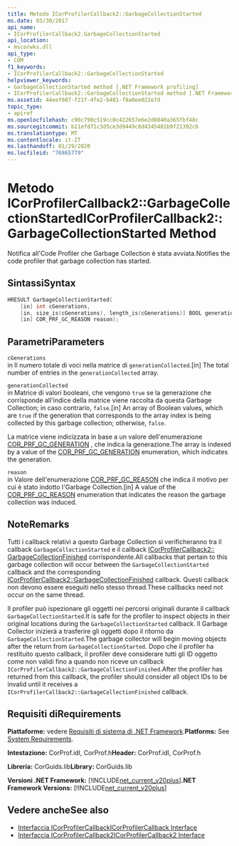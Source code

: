 ```yaml
---
title: Metodo ICorProfilerCallback2::GarbageCollectionStarted
ms.date: 03/30/2017
api_name:
- ICorProfilerCallback2.GarbageCollectionStarted
api_location:
- mscorwks.dll
api_type:
- COM
f1_keywords:
- ICorProfilerCallback2::GarbageCollectionStarted
helpviewer_keywords:
- GarbageCollectionStarted method [.NET Framework profiling]
- ICorProfilerCallback2::GarbageCollectionStarted method [.NET Framework profiling]
ms.assetid: 44eef087-f21f-4fe2-b481-f8a0ee022e7d
topic_type:
- apiref
ms.openlocfilehash: c90c790c519cc0c422657e6e2d8040a365fbf48c
ms.sourcegitcommit: b11efd71c3d5ce3d9449c8d4345481b9f21392c6
ms.translationtype: MT
ms.contentlocale: it-IT
ms.lasthandoff: 01/29/2020
ms.locfileid: "76865779"
---
```

# <a name="icorprofilercallback2garbagecollectionstarted-method"></a><span data-ttu-id="01e20-102">Metodo ICorProfilerCallback2::GarbageCollectionStarted</span><span class="sxs-lookup"><span data-stu-id="01e20-102">ICorProfilerCallback2::GarbageCollectionStarted Method</span></span>
<span data-ttu-id="01e20-103">Notifica all'Code Profiler che Garbage Collection è stata avviata.</span><span class="sxs-lookup"><span data-stu-id="01e20-103">Notifies the code profiler that garbage collection has started.</span></span>  
  
## <a name="syntax"></a><span data-ttu-id="01e20-104">Sintassi</span><span class="sxs-lookup"><span data-stu-id="01e20-104">Syntax</span></span>  
  
```cpp  
HRESULT GarbageCollectionStarted(  
    [in] int cGenerations,  
    [in, size_is(cGenerations), length_is(cGenerations)] BOOL generationCollected[],  
    [in] COR_PRF_GC_REASON reason);  
```  
  
## <a name="parameters"></a><span data-ttu-id="01e20-105">Parametri</span><span class="sxs-lookup"><span data-stu-id="01e20-105">Parameters</span></span>  
 `cGenerations`  
 <span data-ttu-id="01e20-106">in Il numero totale di voci nella matrice di `generationCollected`.</span><span class="sxs-lookup"><span data-stu-id="01e20-106">[in] The total number of entries in the `generationCollected` array.</span></span>  
  
 `generationCollected`  
 <span data-ttu-id="01e20-107">in Matrice di valori booleani, che vengono `true` se la generazione che corrisponde all'indice della matrice viene raccolta da questa Garbage Collection; in caso contrario, `false`.</span><span class="sxs-lookup"><span data-stu-id="01e20-107">[in] An array of Boolean values, which are `true` if the generation that corresponds to the array index is being collected by this garbage collection; otherwise, `false`.</span></span>  
  
 <span data-ttu-id="01e20-108">La matrice viene indicizzata in base a un valore dell'enumerazione [COR_PRF_GC_GENERATION](cor-prf-gc-generation-enumeration.md) , che indica la generazione.</span><span class="sxs-lookup"><span data-stu-id="01e20-108">The array is indexed by a value of the [COR_PRF_GC_GENERATION](cor-prf-gc-generation-enumeration.md) enumeration, which indicates the generation.</span></span>  
  
 `reason`  
 <span data-ttu-id="01e20-109">in Valore dell'enumerazione [COR_PRF_GC_REASON](cor-prf-gc-reason-enumeration.md) che indica il motivo per cui è stato indotto l'Garbage Collection.</span><span class="sxs-lookup"><span data-stu-id="01e20-109">[in] A value of the [COR_PRF_GC_REASON](cor-prf-gc-reason-enumeration.md) enumeration that indicates the reason the garbage collection was induced.</span></span>  
  
## <a name="remarks"></a><span data-ttu-id="01e20-110">Note</span><span class="sxs-lookup"><span data-stu-id="01e20-110">Remarks</span></span>  
 <span data-ttu-id="01e20-111">Tutti i callback relativi a questo Garbage Collection si verificheranno tra il callback `GarbageCollectionStarted` e il callback [ICorProfilerCallback2:: GarbageCollectionFinished](icorprofilercallback2-garbagecollectionfinished-method.md) corrispondente.</span><span class="sxs-lookup"><span data-stu-id="01e20-111">All callbacks that pertain to this garbage collection will occur between the `GarbageCollectionStarted` callback and the corresponding [ICorProfilerCallback2::GarbageCollectionFinished](icorprofilercallback2-garbagecollectionfinished-method.md) callback.</span></span> <span data-ttu-id="01e20-112">Questi callback non devono essere eseguiti nello stesso thread.</span><span class="sxs-lookup"><span data-stu-id="01e20-112">These callbacks need not occur on the same thread.</span></span>  
  
 <span data-ttu-id="01e20-113">Il profiler può ispezionare gli oggetti nei percorsi originali durante il callback `GarbageCollectionStarted`.</span><span class="sxs-lookup"><span data-stu-id="01e20-113">It is safe for the profiler to inspect objects in their original locations during the `GarbageCollectionStarted` callback.</span></span> <span data-ttu-id="01e20-114">Il Garbage Collector inizierà a trasferire gli oggetti dopo il ritorno da `GarbageCollectionStarted`.</span><span class="sxs-lookup"><span data-stu-id="01e20-114">The garbage collector will begin moving objects after the return from `GarbageCollectionStarted`.</span></span> <span data-ttu-id="01e20-115">Dopo che il profiler ha restituito questo callback, il profiler deve considerare tutti gli ID oggetto come non validi fino a quando non riceve un callback `ICorProfilerCallback2::GarbageCollectionFinished`.</span><span class="sxs-lookup"><span data-stu-id="01e20-115">After the profiler has returned from this callback, the profiler should consider all object IDs to be invalid until it receives a `ICorProfilerCallback2::GarbageCollectionFinished` callback.</span></span>  
  
## <a name="requirements"></a><span data-ttu-id="01e20-116">Requisiti di</span><span class="sxs-lookup"><span data-stu-id="01e20-116">Requirements</span></span>  
 <span data-ttu-id="01e20-117">**Piattaforme:** vedere [Requisiti di sistema di .NET Framework](../../../../docs/framework/get-started/system-requirements.md).</span><span class="sxs-lookup"><span data-stu-id="01e20-117">**Platforms:** See [System Requirements](../../../../docs/framework/get-started/system-requirements.md).</span></span>  
  
 <span data-ttu-id="01e20-118">**Intestazione:** CorProf.idl, CorProf.h</span><span class="sxs-lookup"><span data-stu-id="01e20-118">**Header:** CorProf.idl, CorProf.h</span></span>  
  
 <span data-ttu-id="01e20-119">**Libreria:** CorGuids.lib</span><span class="sxs-lookup"><span data-stu-id="01e20-119">**Library:** CorGuids.lib</span></span>  
  
 <span data-ttu-id="01e20-120">**Versioni .NET Framework:** [!INCLUDE[net_current_v20plus](../../../../includes/net-current-v20plus-md.md)]</span><span class="sxs-lookup"><span data-stu-id="01e20-120">**.NET Framework Versions:** [!INCLUDE[net_current_v20plus](../../../../includes/net-current-v20plus-md.md)]</span></span>  
  
## <a name="see-also"></a><span data-ttu-id="01e20-121">Vedere anche</span><span class="sxs-lookup"><span data-stu-id="01e20-121">See also</span></span>

- [<span data-ttu-id="01e20-122">Interfaccia ICorProfilerCallback</span><span class="sxs-lookup"><span data-stu-id="01e20-122">ICorProfilerCallback Interface</span></span>](icorprofilercallback-interface.md)
- [<span data-ttu-id="01e20-123">Interfaccia ICorProfilerCallback2</span><span class="sxs-lookup"><span data-stu-id="01e20-123">ICorProfilerCallback2 Interface</span></span>](icorprofilercallback2-interface.md)
